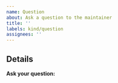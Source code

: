 ```yaml
---
name: Question
about: Ask a question to the maintainer
title: ''
labels: kind/question
assignees: ''
---
```


## Details

**Ask your question:**

<!-- Note: A clear and concise query of what you want to ask. -->
